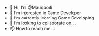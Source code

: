 - 👋 Hi, I’m @Maudoodi
- 👀 I’m interested in Game Developer
- 🌱 I’m currently learning Game Developing
- 💞️ I’m looking to collaborate on ...
- 📫 How to reach me ...

<!---
Maudoodi/Maudoodi is a ✨ special ✨ repository because its `README.md` (this file) appears on your GitHub profile.
You can click the Preview link to take a look at your changes.
--->
